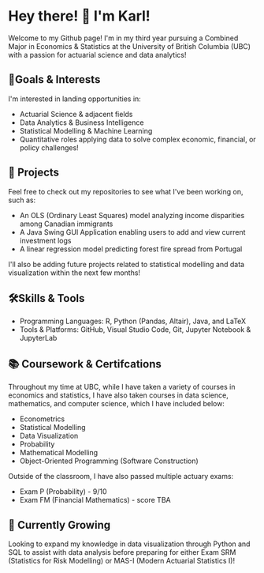#  Hey there! 👋 I'm Karl!
Welcome to my Github page! I'm in my third year pursuing a Combined Major in Economics & Statistics at the University of British Columbia (UBC) with a passion for actuarial science and data analytics!

## 🎯Goals & Interests
I'm interested in landing opportunities in:

- Actuarial Science & adjacent fields
- Data Analytics & Business Intelligence
- Statistical Modelling & Machine Learning
- Quantitative roles applying data to solve complex economic, financial, or policy challenges!

## 🚀 Projects
Feel free to check out my repositories to see what I've been working on, such as:
- An OLS (Ordinary Least Squares) model analyzing income disparities among Canadian immigrants
- A Java Swing GUI Application enabling users to add and view current investment logs
- A linear regression model predicting forest fire spread from Portugal

I'll also be adding future projects related to statistical modelling and data visualization within the next few months!

## 🛠️Skills & Tools
- Programming Languages: R, Python (Pandas, Altair), Java, and LaTeX
- Tools & Platforms: GitHub, Visual Studio Code, Git, Jupyter Notebook & JupyterLab

## 📚 Coursework & Certifcations
Throughout my time at UBC, while I have taken a variety of courses in economics and statistics, I have also taken courses in data science, mathematics, and computer science, which I have included below:
- Econometrics
- Statistical Modelling
- Data Visualization
- Probability
- Mathematical Modelling
- Object-Oriented Programming (Software Construction)

Outside of the classroom, I have also passed multiple actuary exams:
- Exam P (Probability) - 9/10
- Exam FM (Financial Mathematics) - score TBA

## 🌱 Currently Growing
Looking to expand my knowledge in data visualization through Python and SQL to assist with data analysis before preparing for either Exam SRM (Statistics for Risk Modelling) or MAS-I (Modern Actuarial Statistics I)!

